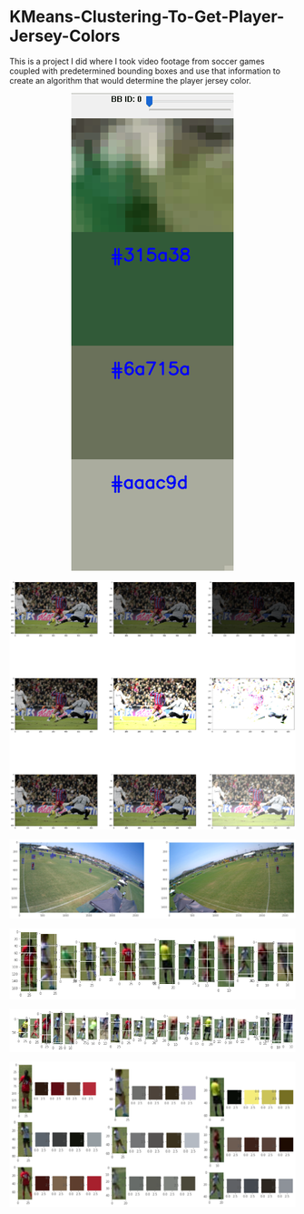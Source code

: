 # KMeans-Clustering-To-Get-Player-Jersey-Colors

This is a project I did where I took video footage from soccer games coupled with predetermined bounding boxes and use that information to create an algorithm that would determine the player jersey color.

<p align="center"><img src="Picture8.gif" /></p>

<p align="center"><img src="trace6.png" /></p>

<p align="center"><img src="trace23.png" /></p>

<p align="center"><img src="trace24.png" /></p>

<p align="center"><img src="trace25.png" /></p>

<p align="center"><img src="trace27.png" /></p>
